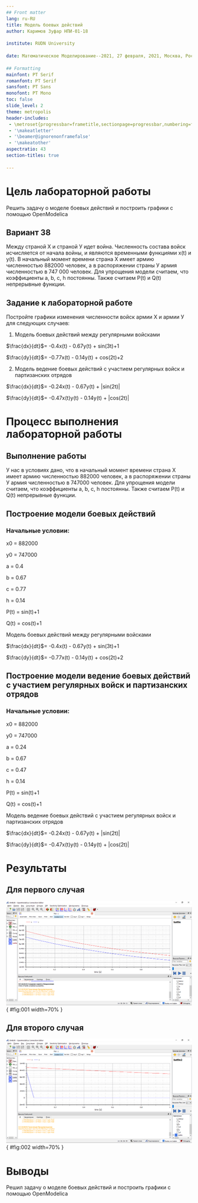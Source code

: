 ```yaml
---
## Front matter
lang: ru-RU
title: Модель боевых действий
author: Каримов Зуфар НПИ-01-18

institute: RUDN University

date: Математическое Моделирование--2021, 27 февраля, 2021, Москва, Россия

## Formatting
mainfont: PT Serif
romanfont: PT Serif
sansfont: PT Sans
monofont: PT Mono
toc: false
slide_level: 2
theme: metropolis
header-includes:
 - \metroset{progressbar=frametitle,sectionpage=progressbar,numbering=fraction}
 - '\makeatletter'
 - '\beamer@ignorenonframefalse'
 - '\makeatother'
aspectratio: 43
section-titles: true

---
```


# Цель лабораторной работы

Решить задачу о моделе боевых действий и построить графики с помощью OpenModelica

## Вариант 38

Между страной Х и страной У идет война. Численность состава войск исчисляется от начала войны, и являются временными функциями x(t) и y(t). В начальный момент времени страна Х имеет армию численностью 882000 человек, а в распоряжении страны У армия численностью в 747 000 человек. Для упрощения модели считаем, что коэффициенты a, b, c, h постоянны. Также считаем P(t) и Q(t) непрерывные функции.


## Задание к лабораторной работе

Постройте графики изменения численности войск армии Х и армии У для следующих случаев:

 1. Модель боевых действий между регулярными войсками

  $\frac{dx}{dt}$= -0.4x(t) - 0.67y(t) + sin(3t)+1

  $\frac{dy}{dt}$= -0.77x(t) - 0.14y(t) + cos(2t)+2

 2. Модель ведение боевых действий с участием регулярных войск и партизанских отрядов

  $\frac{dx}{dt}$= -0.24x(t) - 0.67y(t) + |sin(2t)|

  $\frac{dy}{dt}$= -0.47x(t)y(t) - 0.14y(t) + |cos(2t)|

# Процесс выполнения лабораторной работы

## Выполнение работы

У нас в условиях дано, что в начальный момент времени страна Х имеет армию численностью 882000 человек, а в распоряжении страны У армия численностью в 747000 человек. Для упрощения модели считаем, что коэффициенты a, b, c, h постоянны. Также считаем P(t) и Q(t) непрерывные функции.


## Построение модели боевых действий

### Начальные условии:

x0 = 882000

y0 = 747000

a = 0.4

b = 0.67

c = 0.77

h = 0.14

P(t) = sin(t)+1

Q(t) = cos(t)+1

Модель боевых действий между регулярными войсками

$\frac{dx}{dt}$= -0.4x(t) - 0.67y(t) + sin(3t)+1

$\frac{dy}{dt}$= -0.77x(t) - 0.14y(t) + cos(2t)+2


## Построение модели ведение боевых действий с участием регулярных войск и партизанских отрядов

### Начальные условии:

x0 = 882000

y0 = 747000

a = 0.24

b = 0.67

c = 0.47

h = 0.14

P(t) = sin(t)+1

Q(t) = cos(t)+1

Модель ведение боевых действий с участием регулярных войск и
партизанских отрядов

$\frac{dx}{dt}$= -0.24x(t) - 0.67y(t) + |sin(2t)|

$\frac{dy}{dt}$= -0.47x(t)y(t) - 0.14y(t) + |cos(2t)|


# Результаты

## Для первого случая
![График изменения численности войск. 1 случай](https://github.com/zikarimov/2020-2021_mathmod/blob/master/lab03/screen/Screenshot_1.png?raw=true){ #fig:001 width=70% }

## Для второго случая
![График изменения численности войск. 2 случай](https://github.com/zikarimov/2020-2021_mathmod/blob/master/lab03/screen/Screenshot_3.png?raw=true){ #fig:002 width=70% }

# Выводы

Решил задачу о моделе боевых действий и построить графики с помощью OpenModelica
